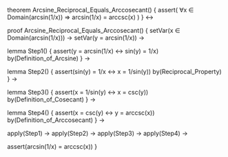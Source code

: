 theorem Arcsine_Reciprocal_Equals_Arccosecant() {
  assert(
    ∀x ∈ Domain(arcsin(1/x)) ⇒ arcsin(1/x) = arccsc(x)
  )
} ↔

proof Arcsine_Reciprocal_Equals_Arccosecant() {
  setVar(x ∈ Domain(arcsin(1/x))) →
  setVar(y = arcsin(1/x)) →
  
  lemma Step1() {
    assert(y = arcsin(1/x) ↔ sin(y) = 1/x)
    by(Definition_of_Arcsine)
  } →
  
  lemma Step2() {
    assert(sin(y) = 1/x ↔ x = 1/sin(y))
    by(Reciprocal_Property)
  } →
  
  lemma Step3() {
    assert(x = 1/sin(y) ↔ x = csc(y))
    by(Definition_of_Cosecant)
  } →
  
  lemma Step4() {
    assert(x = csc(y) ↔ y = arccsc(x))
    by(Definition_of_Arccosecant)
  } →
  
  apply(Step1) →
  apply(Step2) →
  apply(Step3) →
  apply(Step4) →
  
  assert(arcsin(1/x) = arccsc(x))
}